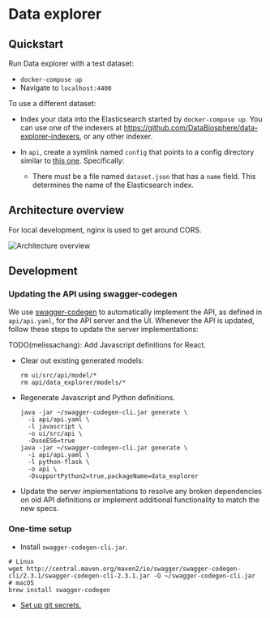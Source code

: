 # Data explorer

## Quickstart

Run Data explorer with a test dataset:

* `docker-compose up`
* Navigate to `localhost:4400`

To use a different dataset:

* Index your data into the Elasticsearch started by `docker-compose up`. You can
use one of the indexers at
https://github.com/DataBiosphere/data-explorer-indexers, or any other indexer.
* In `api`, create a symlink named `config` that points to a config directory similar to
[this one](https://github.com/DataBiosphere/data-explorer-indexers/tree/8f22de4ad7750c60ab4d73d6608cb154436f68af/bigquery/config/template).
Specifically:

  * There must be a file named `dataset.json` that has a `name` field. This
determines the name of the Elasticsearch index.

## Architecture overview

For local development, nginx is used to get around CORS.

![Architecture overview](https://i.imgur.com/VU8dZlZ.png)

## Development

### Updating the API using swagger-codegen
We use [swagger-codegen](https://github.com/swagger-api/swagger-codegen) to
automatically implement the API, as defined in `api/api.yaml`, for the API
server and the UI. Whenever the API is updated, follow these steps to
update the server implementations:

TODO(melissachang): Add Javascript definitions for React.

* Clear out existing generated models:
    ```
    rm ui/src/api/model/*
    rm api/data_explorer/models/*
    ```
* Regenerate Javascript and Python definitions.
    ```
    java -jar ~/swagger-codegen-cli.jar generate \
      -i api/api.yaml \
      -l javascript \
      -o ui/src/api \
      -DuseES6=true
    java -jar ~/swagger-codegen-cli.jar generate \
      -i api/api.yaml \
      -l python-flask \
      -o api \
      -DsupportPython2=true,packageName=data_explorer
    ```
* Update the server implementations to resolve any broken dependencies on old API definitions or implement additional functionality to match the new specs.

### One-time setup

* Install `swagger-codegen-cli.jar`.
```
# Linux
wget http://central.maven.org/maven2/io/swagger/swagger-codegen-cli/2.3.1/swagger-codegen-cli-2.3.1.jar -O ~/swagger-codegen-cli.jar
# macOS
brew install swagger-codegen
```
* [Set up git secrets.](https://github.com/DataBiosphere/data-explorer/tree/master/hooks)
